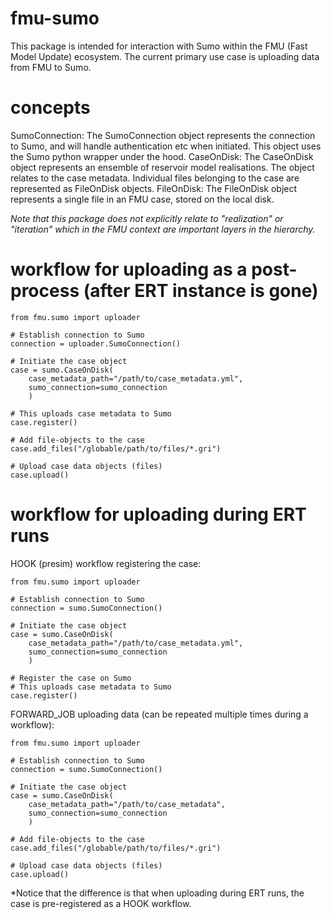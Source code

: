 # fmu-sumo
This package is intended for interaction with Sumo within the FMU (Fast Model Update) ecosystem. 
The current primary use case is uploading data from FMU to Sumo.

# concepts
SumoConnection: The SumoConnection object represents the connection to Sumo, and will handle authentication etc when initiated. This object uses the Sumo python wrapper under the hood.
CaseOnDisk: The CaseOnDisk object represents an ensemble of reservoir model realisations. The object relates to the case metadata. Individual files belonging to the case are represented as FileOnDisk objects.
FileOnDisk: The FileOnDisk object represents a single file in an FMU case, stored on the local disk.

*Note that this package does not explicitly relate to "realization" or "iteration" which in the FMU context are important layers in the hierarchy.*

# workflow for uploading as a post-process (after ERT instance is gone)
```
from fmu.sumo import uploader

# Establish connection to Sumo
connection = uploader.SumoConnection()

# Initiate the case object
case = sumo.CaseOnDisk(
    case_metadata_path="/path/to/case_metadata.yml",
    sumo_connection=sumo_connection
    )

# This uploads case metadata to Sumo
case.register()

# Add file-objects to the case
case.add_files("/globable/path/to/files/*.gri")

# Upload case data objects (files)
case.upload()

```

# workflow for uploading during ERT runs

HOOK (presim) workflow registering the case:
```
from fmu.sumo import uploader

# Establish connection to Sumo
connection = sumo.SumoConnection()

# Initiate the case object
case = sumo.CaseOnDisk(
    case_metadata_path="/path/to/case_metadata.yml",
    sumo_connection=sumo_connection
    )

# Register the case on Sumo
# This uploads case metadata to Sumo
case.register()
```

FORWARD_JOB uploading data (can be repeated multiple times during a workflow):
```
from fmu.sumo import uploader

# Establish connection to Sumo
connection = sumo.SumoConnection()

# Initiate the case object
case = sumo.CaseOnDisk(
    case_metadata_path="/path/to/case_metadata",
    sumo_connection=sumo_connection
    )

# Add file-objects to the case
case.add_files("/globable/path/to/files/*.gri")

# Upload case data objects (files)
case.upload()

```
*Notice that the difference is that when uploading during ERT runs, the case is pre-registered as a HOOK workflow.
